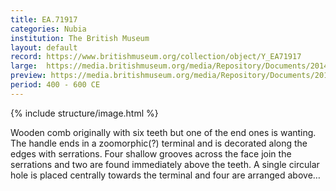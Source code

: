 ```yaml
---
title: EA.71917
categories: Nubia
institution: The British Museum
layout: default
record: https://www.britishmuseum.org/collection/object/Y_EA71917
large:  https://media.britishmuseum.org/media/Repository/Documents/2014_11/5_10/fe90398a_adfa_4fdb_8170_a3da00b503a1/mid_01189056_001.jpg
preview: https://media.britishmuseum.org/media/Repository/Documents/2014_11/5_10/fe90398a_adfa_4fdb_8170_a3da00b503a1/small_01189056_001.jpg
period: 400 - 600 CE
---
```

{% include structure/image.html %}

Wooden comb originally with six teeth but one of the end ones is wanting. The handle ends in a zoomorphic(?) terminal and is decorated along the edges with serrations. Four shallow grooves across the face join the serrations and two are found immediately above the teeth. A single circular hole is placed centrally towards the terminal and four are arranged above…
